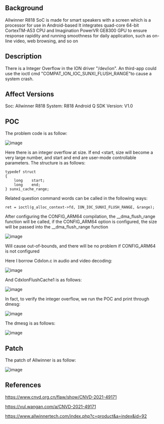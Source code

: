 ## Background
Allwinner R818 SoC is made for smart speakers with a screen which is a processor for use in Android-based
It integrates quad-core 64-bit CortexTM-A53 CPU and Imagination PowerVR GE8300 GPU to ensure response rapidity and
running smoothness for daily application, such as on-line video, web browsing, and so on

## Description
There is a Integer Overflow in the ION driver "/dev/ion". An third-app could use the ioctl cmd "COMPAT_ION_IOC_SUNXI_FLUSH_RANGE"to cause a system crash.

## Affect Versions
Soc: Allwinner R818 
System: R818 Android Q 
SDK Version: V1.0 

## POC
The problem code is as follow:

![image](https://user-images.githubusercontent.com/13774458/129023290-3ca1b2b2-ef27-407b-92a3-4e5f1d62102f.png)

Here there is an integer overflow at size. If end <start, size will become a very large number, and start and end are user-mode controllable parameters. The structure is as follows:

```
typedef struct
{
    long    start;
    long    end;
} sunxi_cache_range;

```

Related question command words can be called in the following ways:

```
ret = ioctl(g_alloc_context->fd, ION_IOC_SUNXI_FLUSH_RANGE, &range);
```

After configuring the CONFIG_ARM64 compilation, the __dma_flush_range function will be called, if the CONFIG_ARM64 option is configured, the size will be passed into the __dma_flush_range function

![image](https://user-images.githubusercontent.com/13774458/129023602-2d450014-2954-4345-9e65-4e0d5224402e.png)

Will cause out-of-bounds, and there will be no problem if CONFIG_ARM64 is not configured

Here I borrow CdxIon.c in audio and video decoding:

![image](https://user-images.githubusercontent.com/13774458/129023687-a47f3222-d8f6-407b-afa8-109f67ccfaa9.png)


And CdxIonFlushCache1 is as follows:

![image](https://user-images.githubusercontent.com/13774458/129023748-84493cf0-67fb-4acf-9fe1-ac3a67c1c10c.png)

In fact, to verify the integer overflow, we run the POC and print through dmesg:

![image](https://user-images.githubusercontent.com/13774458/129023796-9fcad5a3-7c67-4855-a728-e079e62b6241.png)


The dmesg is as follows:

![image](https://user-images.githubusercontent.com/13774458/129023866-1e6a2a8a-f6dd-4510-8b98-cf594c2295ac.png)


## Patch
The patch of Allwinner is as follow:

![image](https://user-images.githubusercontent.com/13774458/129023971-66f2c282-8812-4ac7-9aa1-fb4dbad80cdd.png)


## References
https://www.cnvd.org.cn/flaw/show/CNVD-2021-49171

https://vul.wangan.com/a/CNVD-2021-49171

https://www.allwinnertech.com/index.php?c=product&a=index&id=92
